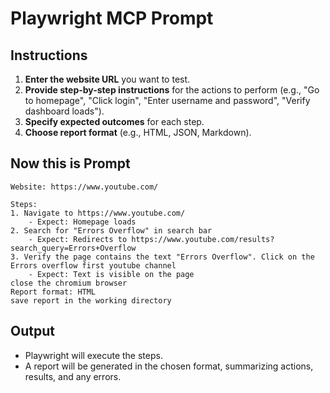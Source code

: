 # Playwright MCP Prompt

## Instructions

1. **Enter the website URL** you want to test.
2. **Provide step-by-step instructions** for the actions to perform (e.g., "Go to homepage", "Click login", "Enter username and password", "Verify dashboard loads").
3. **Specify expected outcomes** for each step.
4. **Choose report format** (e.g., HTML, JSON, Markdown).

## Now this is Prompt

```
Website: https://www.youtube.com/

Steps:
1. Navigate to https://www.youtube.com/
    - Expect: Homepage loads 
2. Search for "Errors Overflow" in search bar
    - Expect: Redirects to https://www.youtube.com/results?search_query=Errors+Overflow
3. Verify the page contains the text "Errors Overflow". Click on the Errors overflow first youtube channel
    - Expect: Text is visible on the page
close the chromium browser
Report format: HTML
save report in the working directory
```

## Output

- Playwright will execute the steps.
- A report will be generated in the chosen format, summarizing actions, results, and any errors.
